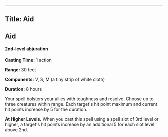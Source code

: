-------------------------
Title: Aid
-------------------------

## Aid

#### 2nd-level abjuration


**Casting Time:** 1 action

**Range:** 30 feet

**Components:** V, S, M (a tiny strip of white cloth)

**Duration:** 8 hours


Your spell bolsters your allies with toughness and resolve. Choose up to
three creatures within range. Each target's hit point maximum and
current hit points increase by 5 for the duration.

**At Higher Levels.** When you cast this spell using a spell
slot of 3rd level or higher, a target's hit points
increase by an additional 5 for each slot level above 2nd.


